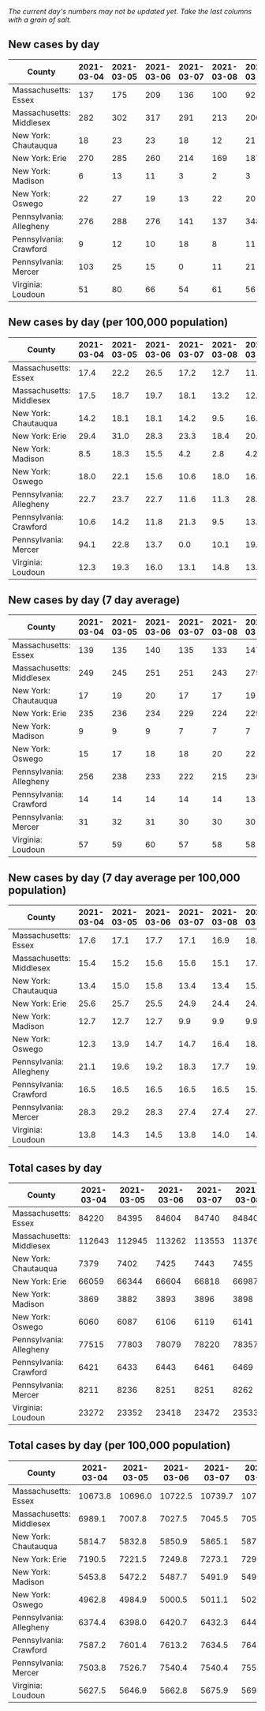 _The current day's numbers may not be updated yet. Take the last columns with a grain of salt._
## New cases by day

| County | 2021-03-04 | 2021-03-05 | 2021-03-06 | 2021-03-07 | 2021-03-08 | 2021-03-09 | 2021-03-10 |
| --- | --- | --- | --- | --- | --- | --- | --- |
| Massachusetts: Essex | 137 | 175 | 209 | 136 | 100 | 92 |  |
| Massachusetts: Middlesex | 282 | 302 | 317 | 291 | 213 | 206 |  |
| New York: Chautauqua | 18 | 23 | 23 | 18 | 12 | 21 | 10 |
| New York: Erie | 270 | 285 | 260 | 214 | 169 | 187 | 196 |
| New York: Madison | 6 | 13 | 11 | 3 | 2 | 3 | 7 |
| New York: Oswego | 22 | 27 | 19 | 13 | 22 | 20 | 20 |
| Pennsylvania: Allegheny | 276 | 288 | 276 | 141 | 137 | 348 | 209 |
| Pennsylvania: Crawford | 9 | 12 | 10 | 18 | 8 | 11 | 1 |
| Pennsylvania: Mercer | 103 | 25 | 15 | 0 | 11 | 21 | 14 |
| Virginia: Loudoun | 51 | 80 | 66 | 54 | 61 | 56 | 52 |

## New cases by day (per 100,000 population)

| County | 2021-03-04 | 2021-03-05 | 2021-03-06 | 2021-03-07 | 2021-03-08 | 2021-03-09 | 2021-03-10 |
| --- | --- | --- | --- | --- | --- | --- | --- |
| Massachusetts: Essex | 17.4 | 22.2 | 26.5 | 17.2 | 12.7 | 11.7 |  |
| Massachusetts: Middlesex | 17.5 | 18.7 | 19.7 | 18.1 | 13.2 | 12.8 |  |
| New York: Chautauqua | 14.2 | 18.1 | 18.1 | 14.2 | 9.5 | 16.5 | 7.9 |
| New York: Erie | 29.4 | 31.0 | 28.3 | 23.3 | 18.4 | 20.4 | 21.3 |
| New York: Madison | 8.5 | 18.3 | 15.5 | 4.2 | 2.8 | 4.2 | 9.9 |
| New York: Oswego | 18.0 | 22.1 | 15.6 | 10.6 | 18.0 | 16.4 | 16.4 |
| Pennsylvania: Allegheny | 22.7 | 23.7 | 22.7 | 11.6 | 11.3 | 28.6 | 17.2 |
| Pennsylvania: Crawford | 10.6 | 14.2 | 11.8 | 21.3 | 9.5 | 13.0 | 1.2 |
| Pennsylvania: Mercer | 94.1 | 22.8 | 13.7 | 0.0 | 10.1 | 19.2 | 12.8 |
| Virginia: Loudoun | 12.3 | 19.3 | 16.0 | 13.1 | 14.8 | 13.5 | 12.6 |

## New cases by day (7 day average)

| County | 2021-03-04 | 2021-03-05 | 2021-03-06 | 2021-03-07 | 2021-03-08 | 2021-03-09 | 2021-03-10 |
| --- | --- | --- | --- | --- | --- | --- | --- |
| Massachusetts: Essex | 139 | 135 | 140 | 135 | 133 | 147 |  |
| Massachusetts: Middlesex | 249 | 245 | 251 | 251 | 243 | 275 |  |
| New York: Chautauqua | 17 | 19 | 20 | 17 | 17 | 19 | 18 |
| New York: Erie | 235 | 236 | 234 | 229 | 224 | 229 | 226 |
| New York: Madison | 9 | 9 | 9 | 7 | 7 | 7 | 6 |
| New York: Oswego | 15 | 17 | 18 | 18 | 20 | 22 | 20 |
| Pennsylvania: Allegheny | 256 | 238 | 233 | 222 | 215 | 236 | 239 |
| Pennsylvania: Crawford | 14 | 14 | 14 | 14 | 14 | 13 | 10 |
| Pennsylvania: Mercer | 31 | 32 | 31 | 30 | 30 | 30 | 27 |
| Virginia: Loudoun | 57 | 59 | 60 | 57 | 58 | 58 | 60 |

## New cases by day (7 day average per 100,000 population)

| County | 2021-03-04 | 2021-03-05 | 2021-03-06 | 2021-03-07 | 2021-03-08 | 2021-03-09 | 2021-03-10 |
| --- | --- | --- | --- | --- | --- | --- | --- |
| Massachusetts: Essex | 17.6 | 17.1 | 17.7 | 17.1 | 16.9 | 18.6 |  |
| Massachusetts: Middlesex | 15.4 | 15.2 | 15.6 | 15.6 | 15.1 | 17.1 |  |
| New York: Chautauqua | 13.4 | 15.0 | 15.8 | 13.4 | 13.4 | 15.0 | 14.2 |
| New York: Erie | 25.6 | 25.7 | 25.5 | 24.9 | 24.4 | 24.9 | 24.6 |
| New York: Madison | 12.7 | 12.7 | 12.7 | 9.9 | 9.9 | 9.9 | 8.5 |
| New York: Oswego | 12.3 | 13.9 | 14.7 | 14.7 | 16.4 | 18.0 | 16.4 |
| Pennsylvania: Allegheny | 21.1 | 19.6 | 19.2 | 18.3 | 17.7 | 19.4 | 19.7 |
| Pennsylvania: Crawford | 16.5 | 16.5 | 16.5 | 16.5 | 16.5 | 15.4 | 11.8 |
| Pennsylvania: Mercer | 28.3 | 29.2 | 28.3 | 27.4 | 27.4 | 27.4 | 24.7 |
| Virginia: Loudoun | 13.8 | 14.3 | 14.5 | 13.8 | 14.0 | 14.0 | 14.5 |

## Total cases by day

| County | 2021-03-04 | 2021-03-05 | 2021-03-06 | 2021-03-07 | 2021-03-08 | 2021-03-09 | 2021-03-10 |
| --- | --- | --- | --- | --- | --- | --- | --- |
| Massachusetts: Essex | 84220 | 84395 | 84604 | 84740 | 84840 | 84932 |  |
| Massachusetts: Middlesex | 112643 | 112945 | 113262 | 113553 | 113766 | 113972 |  |
| New York: Chautauqua | 7379 | 7402 | 7425 | 7443 | 7455 | 7476 | 7486 |
| New York: Erie | 66059 | 66344 | 66604 | 66818 | 66987 | 67174 | 67370 |
| New York: Madison | 3869 | 3882 | 3893 | 3896 | 3898 | 3901 | 3908 |
| New York: Oswego | 6060 | 6087 | 6106 | 6119 | 6141 | 6161 | 6181 |
| Pennsylvania: Allegheny | 77515 | 77803 | 78079 | 78220 | 78357 | 78705 | 78914 |
| Pennsylvania: Crawford | 6421 | 6433 | 6443 | 6461 | 6469 | 6480 | 6481 |
| Pennsylvania: Mercer | 8211 | 8236 | 8251 | 8251 | 8262 | 8283 | 8297 |
| Virginia: Loudoun | 23272 | 23352 | 23418 | 23472 | 23533 | 23589 | 23641 |

## Total cases by day (per 100,000 population)

| County | 2021-03-04 | 2021-03-05 | 2021-03-06 | 2021-03-07 | 2021-03-08 | 2021-03-09 | 2021-03-10 |
| --- | --- | --- | --- | --- | --- | --- | --- |
| Massachusetts: Essex | 10673.8 | 10696.0 | 10722.5 | 10739.7 | 10752.4 | 10764.0 |  |
| Massachusetts: Middlesex | 6989.1 | 7007.8 | 7027.5 | 7045.5 | 7058.8 | 7071.5 |  |
| New York: Chautauqua | 5814.7 | 5832.8 | 5850.9 | 5865.1 | 5874.6 | 5891.1 | 5899.0 |
| New York: Erie | 7190.5 | 7221.5 | 7249.8 | 7273.1 | 7291.5 | 7311.8 | 7333.2 |
| New York: Madison | 5453.8 | 5472.2 | 5487.7 | 5491.9 | 5494.7 | 5498.9 | 5508.8 |
| New York: Oswego | 4962.8 | 4984.9 | 5000.5 | 5011.1 | 5029.1 | 5045.5 | 5061.9 |
| Pennsylvania: Allegheny | 6374.4 | 6398.0 | 6420.7 | 6432.3 | 6443.6 | 6472.2 | 6489.4 |
| Pennsylvania: Crawford | 7587.2 | 7601.4 | 7613.2 | 7634.5 | 7644.0 | 7656.9 | 7658.1 |
| Pennsylvania: Mercer | 7503.8 | 7526.7 | 7540.4 | 7540.4 | 7550.4 | 7569.6 | 7582.4 |
| Virginia: Loudoun | 5627.5 | 5646.9 | 5662.8 | 5675.9 | 5690.6 | 5704.2 | 5716.8 |
